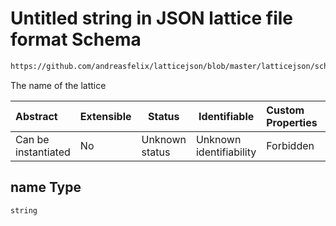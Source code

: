 # Untitled string in JSON lattice file format Schema

```txt
https://github.com/andreasfelix/latticejson/blob/master/latticejson/schema.json#/properties/name
```

The name of the lattice


| Abstract            | Extensible | Status         | Identifiable            | Custom Properties | Additional Properties | Access Restrictions | Defined In                                              |
| :------------------ | ---------- | -------------- | ----------------------- | :---------------- | --------------------- | ------------------- | ------------------------------------------------------- |
| Can be instantiated | No         | Unknown status | Unknown identifiability | Forbidden         | Allowed               | none                | [schema.json\*](out/schema.json "open original schema") |

## name Type

`string`
